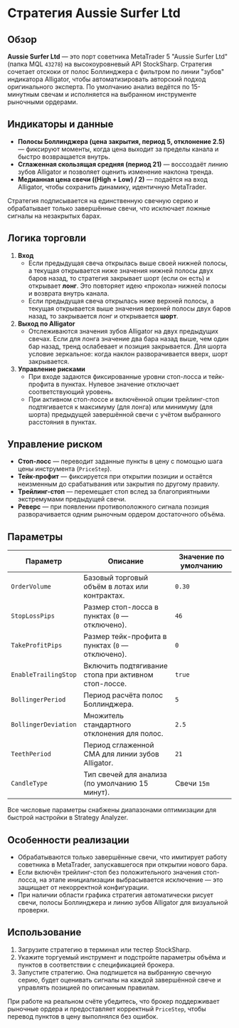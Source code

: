 # Стратегия Aussie Surfer Ltd

## Обзор
**Aussie Surfer Ltd** — это порт советника MetaTrader 5 "Aussie Surfer Ltd" (папка MQL `43278`) на высокоуровневый API StockSharp. Стратегия сочетает отскоки от полос Боллинджера с фильтром по линии "зубов" индикатора Alligator, чтобы автоматизировать авторский подход оригинального эксперта. По умолчанию анализ ведётся по 15-минутным свечам и исполняется на выбранном инструменте рыночными ордерами.

## Индикаторы и данные
- **Полосы Боллинджера (цена закрытия, период 5, отклонение 2.5)** — фиксируют моменты, когда цена выходит за пределы канала и быстро возвращается внутрь.
- **Сглаженная скользящая средняя (период 21)** — воссоздаёт линию зубов Alligator и позволяет оценить изменение наклона тренда.
- **Медианная цена свечи ((High + Low) / 2)** — подаётся на вход Alligator, чтобы сохранить динамику, идентичную MetaTrader.

Стратегия подписывается на единственную свечную серию и обрабатывает только завершённые свечи, что исключает ложные сигналы на незакрытых барах.

## Логика торговли
1. **Вход**
   - Если предыдущая свеча открылась выше своей нижней полосы, а текущая открывается ниже значения нижней полосы двух баров назад, то стратегия закрывает шорт (если он есть) и открывает **лонг**. Это повторяет идею «прокола» нижней полосы и возврата внутрь канала.
   - Если предыдущая свеча открылась ниже верхней полосы, а текущая открывается выше значения верхней полосы двух баров назад, то закрывается лонг и открывается **шорт**.
2. **Выход по Alligator**
   - Отслеживаются значения зубов Alligator на двух предыдущих свечах. Если для лонга значение два бара назад выше, чем один бар назад, тренд ослабевает и позиция закрывается. Для шорта условие зеркальное: когда наклон разворачивается вверх, шорт закрывается.
3. **Управление рисками**
   - При входе задаются фиксированные уровни стоп-лосса и тейк-профита в пунктах. Нулевое значение отключает соответствующий уровень.
   - При активном стоп-лоссе и включённой опции трейлинг-стоп подтягивается к максимуму (для лонга) или минимуму (для шорта) предыдущей завершённой свечи с учётом выбранного расстояния в пунктах.

## Управление риском
- **Стоп-лосс** — переводит заданные пункты в цену с помощью шага цены инструмента (`PriceStep`).
- **Тейк-профит** — фиксируется при открытии позиции и остаётся неизменным до срабатывания или закрытия по другому правилу.
- **Трейлинг-стоп** — перемещает стоп вслед за благоприятными экстремумами предыдущей свечи.
- **Реверс** — при появлении противоположного сигнала позиция разворачивается одним рыночным ордером достаточного объёма.

## Параметры
| Параметр | Описание | Значение по умолчанию |
|----------|----------|-----------------------|
| `OrderVolume` | Базовый торговый объём в лотах или контрактах. | `0.30` |
| `StopLossPips` | Размер стоп-лосса в пунктах (`0` — отключено). | `46` |
| `TakeProfitPips` | Размер тейк-профита в пунктах (`0` — отключено). | `0` |
| `EnableTrailingStop` | Включить подтягивание стопа при активном стоп-лоссе. | `true` |
| `BollingerPeriod` | Период расчёта полос Боллинджера. | `5` |
| `BollingerDeviation` | Множитель стандартного отклонения для полос. | `2.5` |
| `TeethPeriod` | Период сглаженной СМА для линии зубов Alligator. | `21` |
| `CandleType` | Тип свечей для анализа (по умолчанию 15 минут). | Свечи `15m` |

Все числовые параметры снабжены диапазонами оптимизации для быстрой настройки в Strategy Analyzer.

## Особенности реализации
- Обрабатываются только завершённые свечи, что имитирует работу советника в MetaTrader, запускавшегося при открытии нового бара.
- Если включён трейлинг-стоп без положительного значения стоп-лосса, на этапе инициализации выбрасывается исключение — это защищает от некорректной конфигурации.
- При наличии области графика стратегия автоматически рисует свечи, полосы Боллинджера и линию зубов Alligator для визуальной проверки.

## Использование
1. Загрузите стратегию в терминал или тестер StockSharp.
2. Укажите торгуемый инструмент и подстройте параметры объёма и пунктов в соответствии с спецификацией брокера.
3. Запустите стратегию. Она подпишется на выбранную свечную серию, будет оценивать сигналы на каждой завершённой свече и управлять позицией по описанным правилам.

При работе на реальном счёте убедитесь, что брокер поддерживает рыночные ордера и предоставляет корректный `PriceStep`, чтобы перевод пунктов в цену выполнялся без ошибок.
